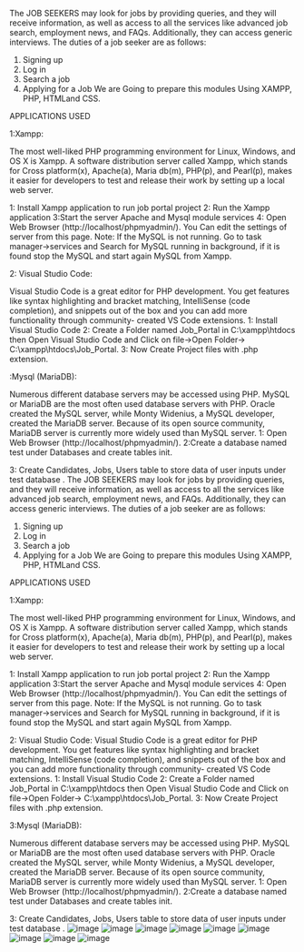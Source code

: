 The JOB SEEKERS may look for jobs by providing queries, and they will receive information, as well as access to all the services like advanced job search, employment news, and FAQs. Additionally, they can access generic interviews. The duties of a job seeker are as follows:
1.	Signing up
2.	Log in
3.	Search a job
4.	Applying for a Job
We are Going to prepare this modules Using XAMPP, PHP, HTMLand CSS.

 
APPLICATIONS USED



1:Xampp:

The most well-liked PHP programming environment for Linux, Windows, and OS X is Xampp.
A software distribution server called Xampp, which stands for Cross platform(x), Apache(a), Maria db(m), PHP(p), and Pearl(p), makes it easier for developers to test and release their work by setting up a local web server.

 
 



1: Install Xampp application to run job portal project 2: Run the Xampp application
3:Start the server Apache and Mysql module services
4: Open Web Browser (http://localhost/phpmyadmin/). You Can edit the settings of server from this page.
Note:
If the MySQL is not running. Go to task manager->services and Search for MySQL running in background, if it is found stop the MySQL and start again MySQL from Xampp.
 
2: Visual Studio Code:

Visual Studio Code is a great editor for PHP development. You get features like syntax highlighting and bracket matching, IntelliSense (code completion), and snippets out of the box and you can add more functionality through community- created VS Code extensions.
1: Install Visual Studio Code
2: Create a Folder named Job_Portal in C:\xampp\htdocs then Open Visual Studio Code and Click on file->Open Folder-> C:\xampp\htdocs\Job_Portal.
3: Now Create Project files with .php extension.

:Mysql (MariaDB):



Numerous different database servers may be accessed using PHP. MySQL or MariaDB are the most often used database servers with PHP. Oracle created the MySQL server, while Monty Widenius, a MySQL developer, created the MariaDB server. Because of its open source community, MariaDB server is currently more widely used than MySQL server.
1: Open Web Browser (http://localhost/phpmyadmin/).
2:Create a database named test under Databases and create tables init.
 
 

3:	Create Candidates, Jobs, Users table to store data of user inputs under test database	.
 The JOB SEEKERS may look for jobs by providing queries, and they will receive information, as well as access to all the services like advanced job search, employment news, and FAQs. Additionally, they can access generic interviews. The duties of a job seeker are as follows:
1.	Signing up
2.	Log in
3.	Search a job
4.	Applying for a Job
We are Going to prepare this modules Using XAMPP, PHP, HTMLand CSS.

 
APPLICATIONS USED



1:Xampp:

The most well-liked PHP programming environment for Linux, Windows, and OS X is Xampp.
A software distribution server called Xampp, which stands for Cross platform(x), Apache(a), Maria db(m), PHP(p), and Pearl(p), makes it easier for developers to test and release their work by setting up a local web server.

 1: Install Xampp application to run job portal project 2: Run the Xampp application
3:Start the server Apache and Mysql module services
4: Open Web Browser (http://localhost/phpmyadmin/). You Can edit the settings of server from this page.
Note:
If the MySQL is not running. Go to task manager->services and Search for MySQL running in background, if it is found stop the MySQL and start again MySQL from Xampp.
 
2: Visual Studio Code:
Visual Studio Code is a great editor for PHP development. You get features like syntax highlighting and bracket matching, IntelliSense (code completion), and snippets out of the box and you can add more functionality through community- created VS Code extensions.
1: Install Visual Studio Code
2: Create a Folder named Job_Portal in C:\xampp\htdocs then Open Visual Studio Code and Click on file->Open Folder-> C:\xampp\htdocs\Job_Portal.
3: Now Create Project files with .php extension.

 
 



 


3:Mysql (MariaDB):



Numerous different database servers may be accessed using PHP. MySQL or MariaDB are the most often used database servers with PHP. Oracle created the MySQL server, while Monty Widenius, a MySQL developer, created the MariaDB server. Because of its open source community, MariaDB server is currently more widely used than MySQL server.
1: Open Web Browser (http://localhost/phpmyadmin/).
2:Create a database named test under Databases and create tables init.
 
 

3:	Create Candidates, Jobs, Users table to store data of user inputs under test database	.
  ![image](https://github.com/mattashashank/JobJivefolio/assets/112921101/058093fd-3580-42b4-b5b8-f084ef7c05c0)
![image](https://github.com/mattashashank/JobJivefolio/assets/112921101/8dfebac5-64e9-4b4a-a9e0-f443cd50dfd4)
![image](https://github.com/mattashashank/JobJivefolio/assets/112921101/b3ce40b2-55ef-47c5-bf99-32d3c72c01fd)
![image](https://github.com/mattashashank/JobJivefolio/assets/112921101/d918e93e-fe78-4f23-b1f7-78d05a1536fc)
![image](https://github.com/mattashashank/JobJivefolio/assets/112921101/1f4c16b0-9ab5-4782-88fa-abfb59225871)
![image](https://github.com/mattashashank/JobJivefolio/assets/112921101/c8d4df7f-07f6-46ef-9ba0-ed1b38fa62c8)
![image](https://github.com/mattashashank/JobJivefolio/assets/112921101/a7022ead-d813-4058-8642-c2159e2f43af)
![image](https://github.com/mattashashank/JobJivefolio/assets/112921101/fa2c6c42-70db-42bb-a44b-b6a52cddd52d)
![image](https://github.com/mattashashank/JobJivefolio/assets/112921101/09e92be1-81b9-47da-a094-c384692d419e)




  


 



 
 



